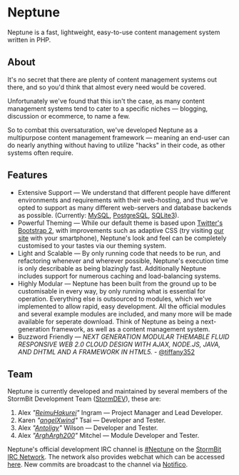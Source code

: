Neptune
=======

Neptune is a fast, lightweight, easy-to-use content management system written in PHP.

About
------------
It's no secret that there are plenty of content management systems out there, and so you'd think that almost every need would be covered.

Unfortunately we've found that this isn't the case, as many content management systems tend to cater to a specific niches — blogging, discussion or ecommerce, to name a few.

So to combat this oversaturation, we've developed Neptune as a multipurpose content management framework — meaning an end-user can do nearly anything without having to utilize "hacks" in their code, as other systems often require.

Features
------------
- Extensive Support — We understand that different people have different environments and requirements with their web-hosting, and thus we've opted to support as many different web-servers and database backends as possible. (Currently: [MySQL](https://mysql.com/), [PostgreSQL](https://postgresql.org/), [SQLite3](https://sqlite.org/)).
- Powerful Theming — While our default theme is based upon [Twitter's Bootstrap 2](http://twitter.github.com/bootstrap/), with improvements such as adaptive CSS (try visiting [our site](https://dev.stormbit.net/) with your smartphone), Neptune's look and feel can be completely customised to your tastes via our theming system.
- Light and Scalable  — By only running code that needs to be run, and refactoring whenever and wherever possible, Neptune's execution time is only describable as being blazingly fast. Additionally Neptune includes support for numerous caching and load-balancing systems.
- Highly Modular — Neptune has been built from the ground up to be customisable in every way, by only running what is essential for operation. Everything else is outsourced to modules, which we've implemented to allow rapid, easy development. All the official modules and several example modules are included, and many more will be made available for seperate download. Think of Neptune as being a next-generation framework, as well as a content management system.
- Buzzword Friendly — _NEXT GENERATION MODULAR THEMABLE FLUID RESPONSIVE WEB 2.0 CLOUD DESIGN WITH AJAX, NODE.JS, JAVA, AND DHTML AND A FRAMEWORK IN HTML5._ - [@tiffany352](https://twitter.com/tiffany352)

Team
------------
Neptune is currently developed and maintained by several members of the StormBit Development Team ([StormDEV](http://dev.stormbit.net)), these are:

1. Alex _"[ReimuHakurei](http://reimuhakurei.net)"_ Ingram — Project Manager and Lead Developer.
2. Karen _"[angelXwind](http://angelxwind.net)"_ Tsai — Developer and Tester.
3. Alex _"[Antoligy](http://antoligy.com)"_ Wilson — Developer and Tester.
4. Alex _"[ArghArgh200](http://arghargh200.net)"_ Mitchel — Module Developer and Tester.


Neptune's official development IRC channel is [#Neptune](irc://irc.stormbit.net/Neptune) on the [StormBit IRC Network](http://stormbit.net). The network also provides webchat which can be accessed [here](http://iris.stormbit.net/?channels=Neptune). New commits are broadcast to the channel via [Notifico](http://n.tkte.ch/antoligy/Neptune).
